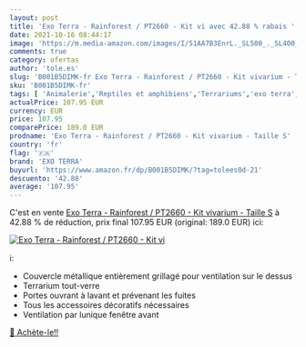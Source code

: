 ```yaml
---
layout: post
title: 'Exo Terra - Rainforest / PT2660 - Kit vi avec 42.88 % rabais '
date: 2021-10-16 08:44:17
image: 'https://m.media-amazon.com/images/I/51AA7B3EnrL._SL500_._SL400_.jpg'
comments: true
category: ofertas
author: 'tole.es'
slug: 'B001B5DIMK-fr Exo Terra - Rainforest / PT2660 - Kit vivarium - Taille S'
sku: 'B001B5DIMK-fr'
tags: [ 'Animalerie','Reptiles et amphibiens','Terrariums','exo terra', ]
actualPrice: 107.95 EUR
currency: EUR
price: 107.95
comparePrice: 189.0 EUR
prodname: 'Exo Terra - Rainforest / PT2660 - Kit vivarium - Taille S'
country: 'fr'
flag: '🇫🇷'
brand: 'EXO TERRA'
buyurl: 'https://www.amazon.fr/dp/B001B5DIMK/?tag=tolees0d-21'
descuento: '42.88'
average: '107.95'
---
```


C'est en vente [Exo Terra - Rainforest / PT2660 - Kit vivarium - Taille S](https://www.amazon.fr/dp/B001B5DIMK/?tag=tolees0d-21)  à  42.88 % de réduction, prix final  107.95 EUR (original: 189.0 EUR) ici:

[![Exo Terra - Rainforest / PT2660 - Kit vi](https://m.media-amazon.com/images/I/51AA7B3EnrL._SL500_._SL400_.jpg)](https://www.amazon.fr/dp/B001B5DIMK/?tag=tolees0d-21)

ℹ️:

- Couvercle métallique entièrement grillagé pour ventilation sur le dessus
- Terrarium tout-verre
- Portes ouvrant à lavant et prévenant les fuites
- Tous les accessoires décoratifs nécessaires
- Ventilation par lunique fenêtre avant

[🛒 Achète-le!!](https://www.amazon.fr/dp/B001B5DIMK/?tag=tolees0d-21)
